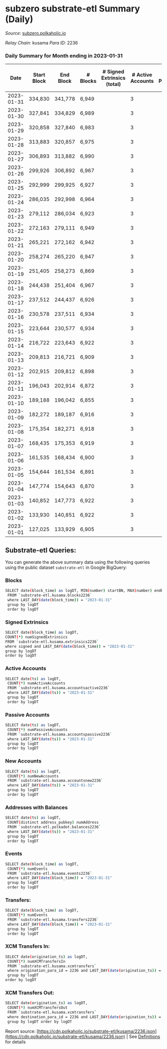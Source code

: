# subzero substrate-etl Summary (Daily)

_Source_: [subzero.polkaholic.io](https://subzero.polkaholic.io)

*Relay Chain*: kusama
*Para ID*: 2236



### Daily Summary for Month ending in 2023-01-31


| Date | Start Block | End Block | # Blocks | # Signed Extrinsics (total) | # Active Accounts | # Passive | # New | # Addresses with Balances | # Events | # Transfers | # XCM Transfers In | # XCM Transfers Out | Issues | 
| ---- | ----------- | --------- | -------- | --------------------------- | ----------------- | --------- | ----- | ------------------------- | -------- | ----------- | ------------------ | ------------------- | ------ |
| 2023-01-31 | 334,830 | 341,778 | 6,949 |  | 3 |  |  | 9 | 13,904 |   |   |   |  |
| 2023-01-30 | 327,841 | 334,829 | 6,989 |  | 3 |  |  | 9 | 13,985 |   |   |   |  |
| 2023-01-29 | 320,858 | 327,840 | 6,983 |  | 3 |  |  | 9 | 13,973 |   |   |   |  |
| 2023-01-28 | 313,883 | 320,857 | 6,975 |  | 3 |  |  | 9 | 13,957 |   |   |   |  |
| 2023-01-27 | 306,893 | 313,882 | 6,990 |  | 3 |  |  | 9 | 13,987 |   |   |   |  |
| 2023-01-26 | 299,926 | 306,892 | 6,967 |  | 3 |  |  | 9 | 13,942 |   |   |   |  |
| 2023-01-25 | 292,999 | 299,925 | 6,927 |  | 3 |  |  | 9 | 13,861 |   |   |   |  |
| 2023-01-24 | 286,035 | 292,998 | 6,964 |  | 3 |  |  | 9 | 13,935 |   |   |   |  |
| 2023-01-23 | 279,112 | 286,034 | 6,923 |  | 3 |  |  | 9 | 13,852 |   |   |   |  |
| 2023-01-22 | 272,163 | 279,111 | 6,949 |  | 3 |  |  | 9 | 13,905 |   |   |   |  |
| 2023-01-21 | 265,221 | 272,162 | 6,942 |  | 3 |  |  | 9 | 13,891 |   |   |   |  |
| 2023-01-20 | 258,274 | 265,220 | 6,947 |  | 3 |  |  | 9 | 13,901 |   |   |   |  |
| 2023-01-19 | 251,405 | 258,273 | 6,869 |  | 3 |  |  | 9 | 13,746 |   |   |   |  |
| 2023-01-18 | 244,438 | 251,404 | 6,967 |  | 3 |  |  | 9 | 13,941 |   |   |   |  |
| 2023-01-17 | 237,512 | 244,437 | 6,926 |  | 3 |  |  | 9 | 13,859 |   |   |   |  |
| 2023-01-16 | 230,578 | 237,511 | 6,934 |  | 3 |  |  | 9 | 13,871 |   |   |   |  |
| 2023-01-15 | 223,644 | 230,577 | 6,934 |  | 3 |  |  | 9 | 13,875 |   |   |   |  |
| 2023-01-14 | 216,722 | 223,643 | 6,922 |  | 3 |  |  | 9 | 13,851 |   |   |   |  |
| 2023-01-13 | 209,813 | 216,721 | 6,909 |  | 3 |  |  | 9 | 13,825 |   |   |   |  |
| 2023-01-12 | 202,915 | 209,812 | 6,898 |  | 3 |  |  | 9 | 13,803 |   |   |   |  |
| 2023-01-11 | 196,043 | 202,914 | 6,872 |  | 3 |  |  | 9 | 13,752 |   |   |   |  |
| 2023-01-10 | 189,188 | 196,042 | 6,855 |  | 3 |  |  | 9 | 13,716 |   |   |   |  |
| 2023-01-09 | 182,272 | 189,187 | 6,916 |  | 3 |  |  | 9 | 13,839 |   |   |   |  |
| 2023-01-08 | 175,354 | 182,271 | 6,918 |  | 3 |  |  | 9 | 13,843 |   |   |   |  |
| 2023-01-07 | 168,435 | 175,353 | 6,919 |  | 3 |  |  | 9 | 13,845 |   |   |   |  |
| 2023-01-06 | 161,535 | 168,434 | 6,900 |  | 3 |  |  | 9 | 13,807 |   |   |   |  |
| 2023-01-05 | 154,644 | 161,534 | 6,891 |  | 3 |  |  | 9 | 13,789 |   |   |   |  |
| 2023-01-04 | 147,774 | 154,643 | 6,870 |  | 3 |  |  | 9 | 13,747 |   |   |   |  |
| 2023-01-03 | 140,852 | 147,773 | 6,922 |  | 3 |  |  | 9 | 13,851 |   |   |   |  |
| 2023-01-02 | 133,930 | 140,851 | 6,922 |  | 3 |  |  | 9 | 13,851 |   |   |   |  |
| 2023-01-01 | 127,025 | 133,929 | 6,905 |  | 3 |  |  | 9 | 13,817 |   |   |   |  |

## Substrate-etl Queries:
You can generate the above summary data using the following queries using the public dataset `substrate-etl` in Google BigQuery:

### Blocks
```bash
SELECT date(block_time) as logDT, MIN(number) startBN, MAX(number) endBN, COUNT(*) numBlocks 
 FROM `substrate-etl.kusama.blocks2236`  
 where LAST_DAY(date(block_time)) = "2023-01-31" 
 group by logDT 
 order by logDT
```

### Signed Extrinsics
```bash
SELECT date(block_time) as logDT, 
COUNT(*) numSignedExtrinsics 
FROM `substrate-etl.kusama.extrinsics2236`  
where signed and LAST_DAY(date(block_time)) = "2023-01-31" 
group by logDT 
order by logDT
```

### Active Accounts
```bash
SELECT date(ts) as logDT, 
 COUNT(*) numActiveAccounts 
 FROM `substrate-etl.kusama.accountsactive2236` 
 where LAST_DAY(date(ts)) = "2023-01-31" 
 group by logDT 
 order by logDT
```

### Passive Accounts
```bash
SELECT date(ts) as logDT, 
 COUNT(*) numPassiveAccounts 
 FROM `substrate-etl.kusama.accountspassive2236` 
 where LAST_DAY(date(ts)) = "2023-01-31" 
 group by logDT 
 order by logDT
```

### New Accounts
```bash
SELECT date(ts) as logDT, 
 COUNT(*) numNewAccounts 
 FROM `substrate-etl.kusama.accountsnew2236` 
 where LAST_DAY(date(ts)) = "2023-01-31" 
 group by logDT
 order by logDT
```

### Addresses with Balances
```bash
SELECT date(ts) as logDT,
 COUNT(distinct address_pubkey) numAddress 
 FROM `substrate-etl.polkadot.balances2236` 
 where LAST_DAY(date(ts)) = "2023-01-31" 
 group by logDT 
 order by logDT
```

### Events
```bash
SELECT date(block_time) as logDT, 
 COUNT(*) numEvents 
 FROM `substrate-etl.kusama.events2236` 
 where LAST_DAY(date(block_time)) = "2023-01-31" 
 group by logDT 
 order by logDT
```

### Transfers:
```bash
SELECT date(block_time) as logDT, 
 COUNT(*) numEvents 
 FROM `substrate-etl.kusama.transfers2236` 
 where LAST_DAY(date(block_time)) = "2023-01-31" 
 group by logDT 
 order by logDT
```

### XCM Transfers In:
```bash
SELECT date(origination_ts) as logDT, 
 COUNT(*) numXCMTransfersIn 
 FROM `substrate-etl.kusama.xcmtransfers` 
 where origination_para_id = 2236 and LAST_DAY(date(origination_ts)) = "2023-01-31" 
 group by logDT 
order by logDT
```

### XCM Transfers Out:
```bash
SELECT date(origination_ts) as logDT, 
 COUNT(*) numXCMTransfersOut 
 FROM `substrate-etl.kusama.xcmtransfers` 
 where destination_para_id = 2236 and LAST_DAY(date(origination_ts)) = "2023-01-31" 
 group by logDT order by logDT
```


Report source: [https://cdn.polkaholic.io/substrate-etl/kusama/2236.json](https://cdn.polkaholic.io/substrate-etl/kusama/2236.json) | See [Definitions](/DEFINITIONS.md) for details
